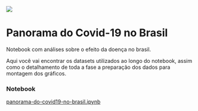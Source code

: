 <img src="https://user-images.githubusercontent.com/57143488/82607227-d76b0d80-9b8e-11ea-8131-f7c8822b18ee.PNG">

# Panorama do Covid-19 no Brasil
Notebook com análises sobre o efeito da doença no brasil.

Aqui você vai encontrar os datasets utilizados ao longo do notebook, assim como o detalhamento de toda a fase a preparação dos dados para 
montagem dos gráficos.

<h3>Notebook</h3>
<a href="https://github.com/fcampos300/covid19/blob/master/panorama-do-covid19-no-brasil.ipynb">panorama-do-covid19-no-brasil.ipynb</a>
